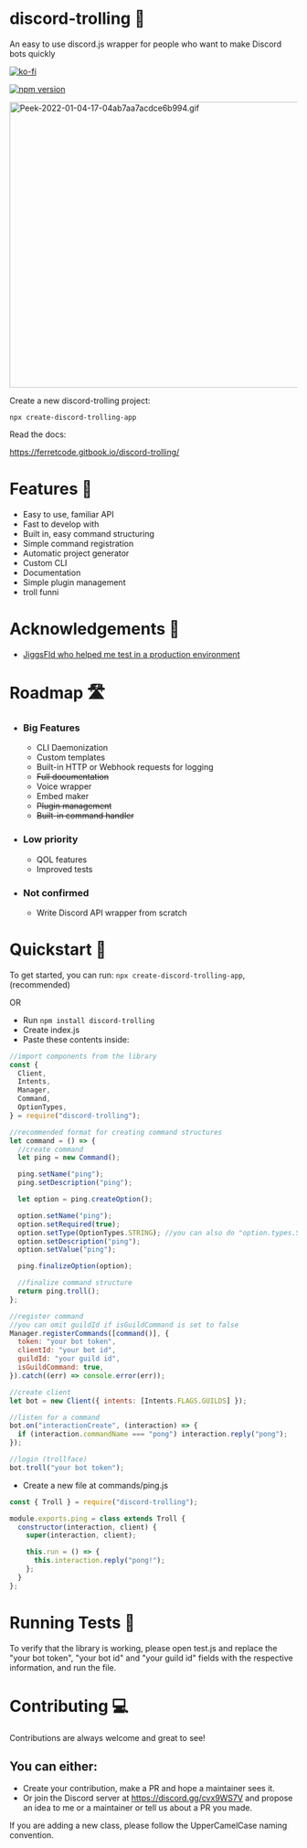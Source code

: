 # discord-trolling 👏

An easy to use discord.js wrapper for people who want to make Discord bots quickly

[![ko-fi](https://ko-fi.com/img/githubbutton_sm.svg)](https://ko-fi.com/J3J54IL17)

[![npm version](https://badge.fury.io/js/discord-trolling.svg)](https://badge.fury.io/js/discord-trolling)

<a href="https://gifyu.com/image/SSDPY"><img src="https://s10.gifyu.com/images/Peek-2022-01-04-17-04ab7aa7acdce6b994.gif" alt="Peek-2022-01-04-17-04ab7aa7acdce6b994.gif" border="0" height="500" width="600" /></a>

Create a new discord-trolling project:

```
npx create-discord-trolling-app
```

Read the docs:

https://ferretcode.gitbook.io/discord-trolling/

# Features 📄

- Easy to use, familiar API
- Fast to develop with
- Built in, easy command structuring
- Simple command registration
- Automatic project generator
- Custom CLI
- Documentation
- Simple plugin management
- troll funni

# Acknowledgements 💌

- [JiggsFld who helped me test in a production environment](https://github.com/JiggsFld)

# Roadmap 🛣️

- ### Big Features
  - CLI Daemonization
  - Custom templates
  - Built-in HTTP or Webhook requests for logging
  - ~~Full documentation~~
  - Voice wrapper
  - Embed maker
  - ~~Plugin management~~
  - ~~Built-in command handler~~
- ### Low priority
  - QOL features
  - Improved tests
- ### Not confirmed
  - Write Discord API wrapper from scratch

# Quickstart 💨

To get started, you can run: `npx create-discord-trolling-app`, (recommended)

OR

- Run `npm install discord-trolling`
- Create index.js
- Paste these contents inside:

```javascript
//import components from the library
const {
  Client,
  Intents,
  Manager,
  Command,
  OptionTypes,
} = require("discord-trolling");

//recommended format for creating command structures
let command = () => {
  //create command
  let ping = new Command();

  ping.setName("ping");
  ping.setDescription("ping");

  let option = ping.createOption();

  option.setName("ping");
  option.setRequired(true);
  option.setType(OptionTypes.STRING); //you can also do "option.types.STRING"
  option.setDescription("ping");
  option.setValue("ping");

  ping.finalizeOption(option);

  //finalize command structure
  return ping.troll();
};

//register command
//you can omit guildId if isGuildCommand is set to false
Manager.registerCommands([command()], {
  token: "your bot token",
  clientId: "your bot id",
  guildId: "your guild id",
  isGuildCommand: true,
}).catch((err) => console.error(err));

//create client
let bot = new Client({ intents: [Intents.FLAGS.GUILDS] });

//listen for a command
bot.on("interactionCreate", (interaction) => {
  if (interaction.commandName === "pong") interaction.reply("pong");
});

//login (trollface)
bot.troll("your bot token");
```

- Create a new file at commands/ping.js

```javascript
const { Troll } = require("discord-trolling");

module.exports.ping = class extends Troll {
  constructor(interaction, client) {
    super(interaction, client);

    this.run = () => {
      this.interaction.reply("pong!");
    };
  }
};
```

# Running Tests 🧐

To verify that the library is working, please open test.js and replace the "your bot token", "your bot id" and "your guild id" fields with the respective information, and run the file.

# Contributing 💻

Contributions are always welcome and great to see!

## You can either:

- Create your contribution, make a PR and hope a maintainer sees it.
- Or join the Discord server at https://discord.gg/cvx9WS7V and propose an idea to me or a maintainer or tell us about a PR you made.

If you are adding a new class, please follow the UpperCamelCase naming convention.
